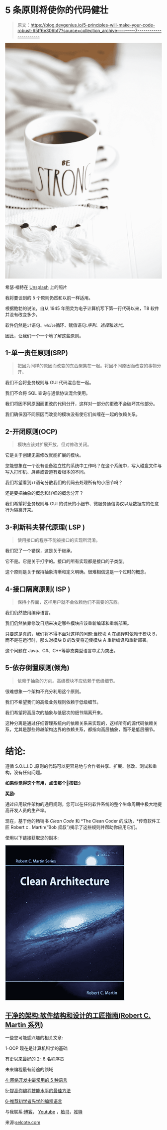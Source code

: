 # 5 条原则将使你的代码健壮

> 原文：<https://blog.devgenius.io/5-principles-will-make-your-code-robust-65ff6e306bf7?source=collection_archive---------7----------------------->

![](img/23918613916be53ed6dbe01f1543e741.png)

希瑟·福特在 [Unsplash](https://unsplash.com?utm_source=medium&utm_medium=referral) 上的照片

我将要谈到的 5 个原则仍然和以前一样适用。

根据鲍勃的说法，自从 1945 年图灵为电子计算机写下第一行代码以来，T8 软件并没有改变多少。

软件仍然是`if`语句、`while`循环、赋值语句:*序列*、*选择*和*迭代*。

因此，让我们一个一个地了解这些原则。

## 1-单一责任原则(SRP)

> 把因为同样的原因而改变的东西聚集在一起。将因不同原因而改变的事物分开。

我们不会将业务规则与 GUI 代码混合在一起。

我们不会将 SQL 查询与通信协议混合使用。

我们将因不同原因而更改的代码分开，这样对一部分的更改不会破坏其他部分。

我们确保因不同原因而改变的模块没有使它们纠缠在一起的依赖关系。

## 2-开闭原则(OCP)

> 模块应该对扩展开放，但对修改关闭。

它是关于创建无需修改就能扩展的模块。

您能想象在一个没有设备独立性的系统中工作吗？在这个系统中，写入磁盘文件与写入打印机、屏幕或管道有着根本的不同。

我们希望看到`if`语句分散我们的代码去处理所有的小细节吗？

还是要把抽象的概念和详细的概念分开？

我们希望将业务规则与 GUI 的讨厌的小细节、微服务通信协议以及数据库的任意行为隔离开来。

## 3-利斯科夫替代原理( **LSP** )

> 使用接口的程序不能被接口的实现所混淆。

我们犯了一个错误，这是关于继承。

它不是。它是关于打字的。接口的所有实现都是接口的子类型。

这个原则是关于保持抽象清晰和定义明确。很难相信这是一个过时的概念。

## 4-接口隔离原则( **ISP** )

> 保持小界面，这样用户就不会依赖他们不需要的东西。

我们仍然使用编译语言。

我们仍然依靠修改日期来决定哪些模块应该重新编译和重新部署。

只要这是真的，我们将不得不面对这样的问题:当模块 A 在编译时依赖于模块 B，而不是在运行时，那么对模块 B 的改变将迫使模块 A 重新编译和重新部署。

这个问题在 Java、C#、C++等静态类型语言中尤为突出。

## 5-依存倒置原则(**倾角**)

> 依赖于抽象的方向。高级模块不应依赖于低级细节。

很难想象一个架构不充分利用这个原则。

我们不希望我们的高级业务规则依赖于低级细节。

我们希望将高层次的抽象与低层次的细节隔离开来。

这种分离是通过仔细管理系统内的依赖关系来实现的，这样所有的源代码依赖关系，尤其是那些跨越架构边界的依赖关系，都指向高层抽象，而不是低层细节。

# 结论:

遵循 S.O.L.I.D .原则的代码可以更容易地与合作者共享、扩展、修改、测试和重构，没有任何问题。

**如果你觉得这个有用，点击那个**👏**按钮:)**

**奖励:**

通过应用软件架构的通用规则，您可以在任何软件系统的整个生命周期中极大地提高开发人员的生产率。

现在，基于他的畅销书 *Clean Code* 和 *The Clean Coder 的成功，*传奇软件工匠 Robert c . Martin(“Bob 叔叔”)揭示了这些规则并帮助你应用它们。

使用以下链接获取您的副本:

![](img/a10195511380d87a534210b0668fef7e.png)

## [干净的架构:软件结构和设计的工匠指南(Robert C. Martin 系列)](https://amzn.to/35etgMt)

一些您可能感兴趣的相关文章:

1-OOP 现在是计算机科学的基础

[有史以来最好的 2- 6 名程序员](https://selcote.com/2020/10/27/6-best-programmers-of-all-time/)

未来编程最有前途的领域

[4-网络开发中最常用的 5 种语言](https://selcote.com/2020/10/20/the-5-most-used-languages-for-web-development/)

[5-提高你编程技能水平的最佳方法](https://selcote.com/2020/10/16/the-best-way-to-improve-your-programming-skill-level/)

[6-推荐初学者先学的编程语言](https://selcote.com/2020/10/13/recommended-programming-language-for-beginner-to-learn-first/)

与我联系:[博客](https://selcote.com/)， [Youtube](https://www.youtube.com/channel/UCU_LhClyNOtEQw7R0q9ovoQ?view_as=subscriber) ，[脸书](https://www.facebook.com/zelakioui)，[推特](https://twitter.com/zelakioui)

来源:[selcote.com](https://selcote.com/2020/11/09/5-principles-will-make-your-code-robust/)